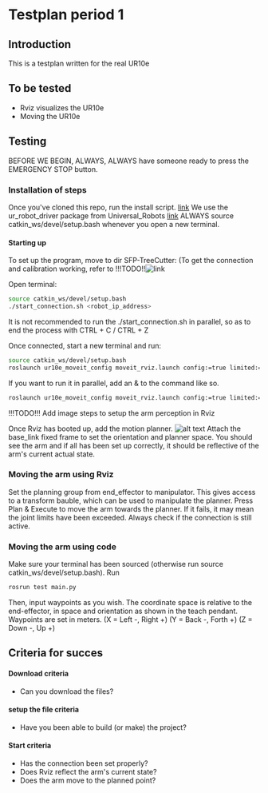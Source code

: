 
# Testplan period 1

## Introduction
This is a testplan written for the real UR10e

## To be tested
- Rviz visualizes the UR10e
- Moving the UR10e

## Testing
BEFORE WE BEGIN, ALWAYS, ALWAYS have someone ready to press the EMERGENCY STOP button.

### Installation of steps
Once you've cloned this repo, run the install script. [link](https://github.com/SmartFarmingPerenMinor/SFP-TreeCutter/master/install.sh)
We use the ur_robot_driver package from Universal_Robots [link](https://github.com/UniversalRobots/Universal_Robots_ROS_Driver/tree/master/ur_robot_driver)
ALWAYS source catkin_ws/devel/setup.bash whenever you open a new terminal.

#### Starting up

To set up the program, move to dir SFP-TreeCutter:
(To get the connection and calibration working, refer to !!!TODO!!![link](https://github.com/SmartFarmingPerenMinor/SFP-TreeCutter/tree/master/Documentation)

Open terminal:
```bash
source catkin_ws/devel/setup.bash
./start_connection.sh <robot_ip_address> 

```
It is not recommended to run the ./start_connection.sh in parallel, so as to end the process with CTRL + C / CTRL + Z

Once connected, start a new terminal and run:
```bash
source catkin_ws/devel/setup.bash
roslaunch ur10e_moveit_config moveit_rviz.launch config:=true limited:=true

```
If you want to run it in parallel, add an & to the command like so.
```bash
roslaunch ur10e_moveit_config moveit_rviz.launch config:=true limited:=true&
```

!!!TODO!!!
Add image steps to setup the arm perception in Rviz

Once Rviz has booted up, add the motion planner.
![alt text](https://github.com/SmartFarmingPerenMinor/SFP-TreeCutter/tree/master/Documentation/Images/add_robot.png?raw=true)
Attach the base_link fixed frame to set the orientation and planner space.
You should see the arm and if all has been set up correctly, it should be reflective of the arm's current actual state.

### Moving the arm using Rviz

Set the planning group from end_effector to manipulator.
This gives access to a transform bauble, which can be used to manipulate the planner.
Press Plan & Execute to move the arm towards the planner.
If it fails, it may mean the joint limits have been exceeded.
Always check if the connection is still active.

### Moving the arm using code

Make sure your terminal has been sourced (otherwise run source catkin_ws/devel/setup.bash).
Run 

```bash
rosrun test main.py
```
Then, input waypoints as you wish. The coordinate space is relative to the end-effector, in space and orientation as shown in the teach pendant.
Waypoints are set in meters.
(X = Left -, Right +)
(Y = Back -, Forth +)
(Z = Down -, Up +)


## Criteria for succes
#### Download criteria
- Can you download the files?

#### setup the file criteria
- Have you been able to build (or make) the project?

#### Start criteria
- Has the connection been set properly?
- Does Rviz reflect the arm's current state?
- Does the arm move to the planned point?
